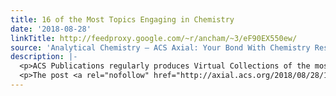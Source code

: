 ```yaml
---
title: 16 of the Most Topics Engaging in Chemistry
date: '2018-08-28'
linkTitle: http://feedproxy.google.com/~r/ancham/~3/eF90EX550ew/
source: 'Analytical Chemistry – ACS Axial: Your Bond With Chemistry Research'
description: |-
  <p>ACS Publications regularly produces Virtual Collections of the most important research topics in chemistry research, including Special Issues and ACS Selects from across the portfolio journals. These collections reflect topics of current scientific interest and are designed for experienced investigators and educators alike. *** New Physical Insights In this virtual issue, The Journal of Physical [&#8230;]</p>
  <p>The post <a rel="nofollow" href="http://axial.acs.org/2018/08/28/16-of-the-most-t
---
```

